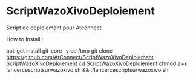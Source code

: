 # ScriptWazoXivoDeploiement
Script de deploiement pour Atconnect

How to Install :

apt-get install git-core -y
cd /tmp
git clone https://github.com/AtConnect/ScriptWazoXivoDeploiement ScriptWazoXivoDeploiement
cd ScriptWazoXivoDeploiement
chmod a+x lancercescriptsurwazoxivo.sh && ./lancercescriptsurwazoxivo.sh

